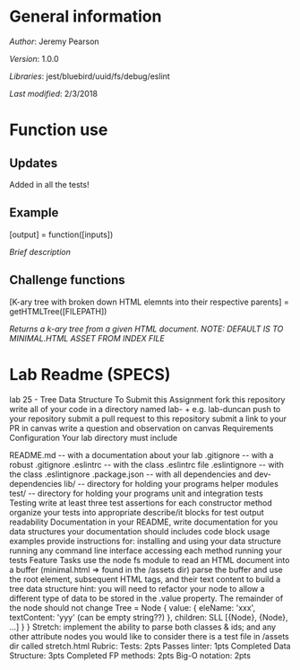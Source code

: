 # General information
_Author_: Jeremy Pearson

_Version_: 1.0.0

_Libraries_: jest/bluebird/uuid/fs/debug/eslint

_Last modified_: 2/3/2018

# Function use

## Updates
Added in all the tests!

## Example
[output] = function([inputs])

_Brief description_

## Challenge functions

[K-ary tree with broken down HTML elemnts into their respective parents] = getHTMLTree([FILEPATH])

_Returns a k-ary tree from a given HTML document. NOTE: DEFAULT IS TO MINIMAL.HTML ASSET FROM INDEX FILE_

# Lab Readme (SPECS)

lab 25 - Tree Data Structure
To Submit this Assignment
fork this repository
write all of your code in a directory named lab- + <your name> e.g. lab-duncan
push to your repository
submit a pull request to this repository
submit a link to your PR in canvas
write a question and observation on canvas
Requirements
Configuration
Your lab directory must include

README.md -- with a documentation about your lab
.gitignore -- with a robust .gitignore
.eslintrc -- with the class .eslintrc file
.eslintignore -- with the class .eslintignore
.package.json -- with all dependencies and dev-dependencies
lib/ -- directory for holding your programs helper modules
test/ -- directory for holding your programs unit and integration tests
Testing
write at least three test assertions for each constructor method
organize your tests into appropriate describe/it blocks for test output readability
Documentation
in your README, write documentation for you data structures
your documentation should includes code block usage examples
provide instructions for:
installing and using your data structure
running any command line interface
accessing each method
running your tests
Feature Tasks
use the node fs module to read an HTML document into a buffer (minimal.html => found in the /assets dir)
parse the buffer and use the root <html> element, subsequent HTML tags, and their text content to build a tree data structure
hint: you will need to refactor your node to allow a different type of data to be stored in the .value property. The remainder of the node should not change
  Tree = Node {
    value: {
      eleName: 'xxx',
      textContent: 'yyy' (can be empty string??)
    },
      children: SLL [{Node}, {Node}, ...]
    }
  }
Stretch:
implement the ability to parse both classes & ids; and any other attribute nodes you would like to consider
there is a test file in /assets dir called stretch.html
Rubric:
Tests: 2pts
Passes linter: 1pts
Completed Data Structure: 3pts
Completed FP methods: 2pts
Big-O notation: 2pts